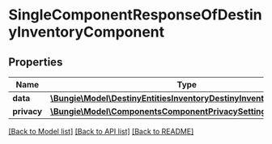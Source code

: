 # SingleComponentResponseOfDestinyInventoryComponent

## Properties
Name | Type | Description | Notes
------------ | ------------- | ------------- | -------------
**data** | [**\Bungie\Model\DestinyEntitiesInventoryDestinyInventoryComponent**](DestinyEntitiesInventoryDestinyInventoryComponent.md) |  | [optional] 
**privacy** | [**\Bungie\Model\ComponentsComponentPrivacySetting**](ComponentsComponentPrivacySetting.md) |  | [optional] 

[[Back to Model list]](../README.md#documentation-for-models) [[Back to API list]](../README.md#documentation-for-api-endpoints) [[Back to README]](../README.md)


